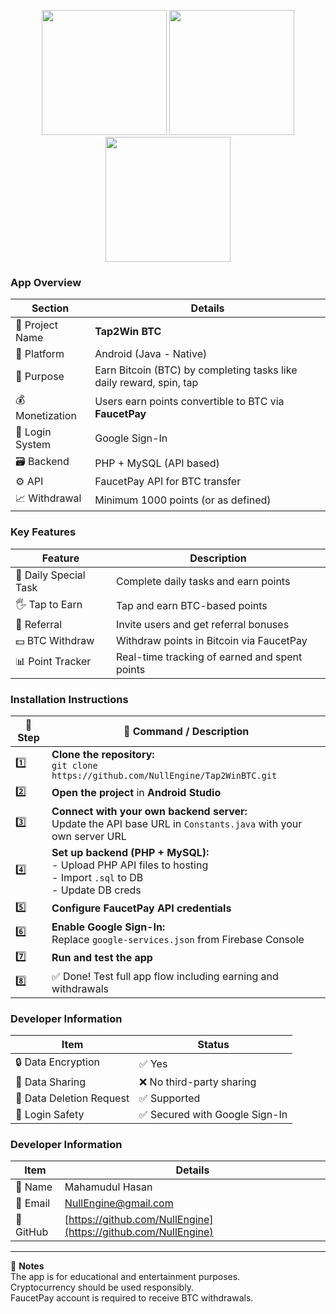 <p align="center">
  <img src="https://github.com/user-attachments/assets/6a03aaaf-7c4c-447c-9561-ef7d748d5fd5" width="200"/>
  <img src="https://github.com/user-attachments/assets/342b2ccc-4570-4b2e-89d3-503194e203d4" width="200"/>
  <img src="https://github.com/user-attachments/assets/8af600c0-2cce-4f10-a81b-aafabd53d86d" width="200"/>
</p>

### App Overview

| Section         | Details                                                             |
| --------------- | ------------------------------------------------------------------- |
| 🧾 Project Name     | **Tap2Win BTC**                                                    |
| 📱 Platform     | Android (Java - Native)                                             |
| 🎯 Purpose      | Earn Bitcoin (BTC) by completing tasks like daily reward, spin, tap |
| 💰 Monetization | Users earn points convertible to BTC via **FaucetPay**              |
| 🔐 Login System | Google Sign-In                                                      |
| 🗃️ Backend     | PHP + MySQL (API based)                                             |
| ⚙️ API          | FaucetPay API for BTC transfer                                      |
| 📈 Withdrawal   | Minimum 1000 points (or as defined)                                 |

### Key Features

| Feature               | Description                                   |
| --------------------- | --------------------------------------------- |
| 🎁 Daily Special Task | Complete daily tasks and earn points          |
| 🖐️ Tap to Earn       | Tap and earn BTC-based points                 |
| 👥 Referral           | Invite users and get referral bonuses         |
| 💵 BTC Withdraw       | Withdraw points in Bitcoin via FaucetPay      |
| 📊 Point Tracker      | Real-time tracking of earned and spent points |

### Installation Instructions

| 🔢 Step | 🧰 Command / Description                                                                                       |
| ------- | ------------------------------------------------------------------------------------------------------------ |
| 1️⃣     | **Clone the repository:**<br>`git clone https://github.com/NullEngine/Tap2WinBTC.git`                           |
| 2️⃣     | **Open the project** in **Android Studio**                                                                     |
| 3️⃣     | **Connect with your own backend server:**<br>Update the API base URL in `Constants.java` with your own server URL |
| 4️⃣     | **Set up backend (PHP + MySQL):**<br>- Upload PHP API files to hosting<br>- Import `.sql` to DB<br>- Update DB creds |
| 5️⃣     | **Configure FaucetPay API credentials**                                                                        |
| 6️⃣     | **Enable Google Sign-In:**<br>Replace `google-services.json` from Firebase Console                             |
| 7️⃣     | **Run and test the app**                                                                                        |
| 8️⃣     | ✅ Done! Test full app flow including earning and withdrawals                                                   |

### Developer Information

| Item                     | Status                        |
| ------------------------ | ----------------------------- |
| 🔒 Data Encryption       | ✅ Yes                         |
| 🔄 Data Sharing          | ❌ No third-party sharing      |
| 🧹 Data Deletion Request | ✅ Supported                   |
| 🔐 Login Safety          | ✅ Secured with Google Sign-In |

### Developer Information

| Item      | Details                                                        |
| --------- | -------------------------------------------------------------- |
| 👤 Name   | Mahamudul Hasan                                                |
| 📧 Email  | [NullEngine@gmail.com](mailto:NullEngine@gmail.com)            |
| 🔗 GitHub | [https://github.com/NullEngine](https://github.com/NullEngine) |

---

📢 **Notes**  
The app is for educational and entertainment purposes.  
Cryptocurrency should be used responsibly.  
FaucetPay account is required to receive BTC withdrawals.


